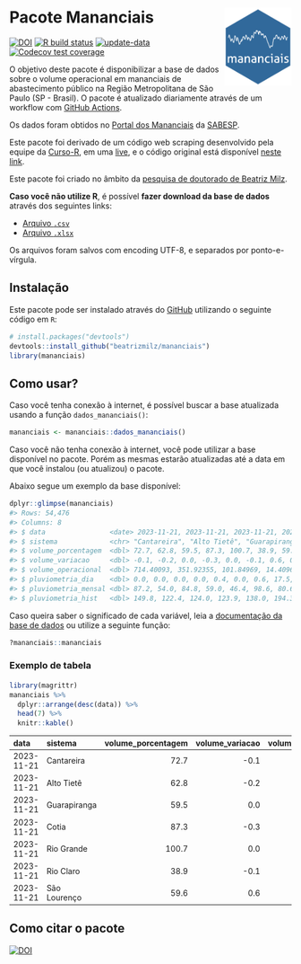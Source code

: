 
<!-- README.md is generated from README.Rmd. Please edit that file -->

# Pacote Mananciais <img src="man/figures/hexlogo.png" align="right" width = "120px"/>

<!-- badges: start -->

[![DOI](https://zenodo.org/badge/DOI/10.5281/zenodo.4733056.svg)](https://doi.org/10.5281/zenodo.4733056)
[![R build
status](https://github.com/beatrizmilz/mananciais/workflows/R-CMD-check/badge.svg)](https://github.com/beatrizmilz/mananciais/actions)
[![update-data](https://github.com/beatrizmilz/mananciais/actions/workflows/2-update_data.yaml/badge.svg)](https://github.com/beatrizmilz/mananciais/actions/workflows/2-update_data.yaml)
[![Codecov test
coverage](https://codecov.io/gh/beatrizmilz/mananciais/branch/master/graph/badge.svg)](https://codecov.io/gh/beatrizmilz/mananciais?branch=master)
<!-- badges: end -->

O objetivo deste pacote é disponibilizar a base de dados sobre o volume
operacional em mananciais de abastecimento público na Região
Metropolitana de São Paulo (SP - Brasil). O pacote é atualizado
diariamente através de um workflow com [GitHub
Actions](https://github.com/beatrizmilz/mananciais/actions).

Os dados foram obtidos no [Portal dos
Mananciais](http://mananciais.sabesp.com.br/Situacao) da
[SABESP](http://site.sabesp.com.br/site/Default.aspx).

Este pacote foi derivado de um código web scraping desenvolvido pela
equipe da [Curso-R](https://www.curso-r.com/), em uma
[live](https://youtu.be/jvZIxrMmOcQ), e o código original está
disponível [neste
link](https://github.com/curso-r/lives/blob/master/drafts/20200730_scraper_sabesp.R).

Este pacote foi criado no âmbito da [pesquisa de doutorado de Beatriz
Milz](https://beatrizmilz.github.io/tese/).

**Caso você não utilize R**, é possível **fazer download da base de
dados** através dos seguintes links:

- [Arquivo
  `.csv`](https://github.com/beatrizmilz/mananciais/raw/master/inst/extdata/mananciais.csv)
- [Arquivo
  `.xlsx`](https://github.com/beatrizmilz/mananciais/blob/master/inst/extdata/mananciais.xlsx?raw=true)

Os arquivos foram salvos com encoding UTF-8, e separados por
ponto-e-vírgula.

## Instalação

Este pacote pode ser instalado através do [GitHub](https://github.com/)
utilizando o seguinte código em `R`:

``` r
# install.packages("devtools")
devtools::install_github("beatrizmilz/mananciais")
library(mananciais)
```

## Como usar?

Caso você tenha conexão à internet, é possível buscar a base atualizada
usando a função `dados_mananciais()`:

``` r
mananciais <- mananciais::dados_mananciais() 
```

Caso você não tenha conexão à internet, você pode utilizar a base
disponível no pacote. Porém as mesmas estarão atualizadas até a data em
que você instalou (ou atualizou) o pacote.

Abaixo segue um exemplo da base disponível:

``` r
dplyr::glimpse(mananciais)
#> Rows: 54,476
#> Columns: 8
#> $ data                <date> 2023-11-21, 2023-11-21, 2023-11-21, 2023-11-21, 2…
#> $ sistema             <chr> "Cantareira", "Alto Tietê", "Guarapiranga", "Cotia…
#> $ volume_porcentagem  <dbl> 72.7, 62.8, 59.5, 87.3, 100.7, 38.9, 59.6, 72.8, 6…
#> $ volume_variacao     <dbl> -0.1, -0.2, 0.0, -0.3, 0.0, -0.1, 0.6, 0.1, 0.0, 0…
#> $ volume_operacional  <dbl> 714.40093, 351.92355, 101.84969, 14.40963, 112.947…
#> $ pluviometria_dia    <dbl> 0.0, 0.0, 0.0, 0.0, 0.4, 0.0, 0.6, 17.5, 10.4, 10.…
#> $ pluviometria_mensal <dbl> 87.2, 54.0, 84.8, 59.0, 46.4, 98.6, 80.6, 87.2, 54…
#> $ pluviometria_hist   <dbl> 149.8, 122.4, 124.0, 123.9, 138.0, 194.3, 150.4, 1…
```

Caso queira saber o significado de cada variável, leia a [documentação
da base de
dados](https://beatrizmilz.github.io/mananciais/reference/mananciais.html)
ou utilize a seguinte função:

``` r
?mananciais::mananciais
```

### Exemplo de tabela

``` r
library(magrittr)
mananciais %>% 
  dplyr::arrange(desc(data)) %>% 
  head(7) %>%
  knitr::kable()
```

| data       | sistema      | volume_porcentagem | volume_variacao | volume_operacional | pluviometria_dia | pluviometria_mensal | pluviometria_hist |
|:-----------|:-------------|-------------------:|----------------:|-------------------:|-----------------:|--------------------:|------------------:|
| 2023-11-21 | Cantareira   |               72.7 |            -0.1 |          714.40093 |              0.0 |                87.2 |             149.8 |
| 2023-11-21 | Alto Tietê   |               62.8 |            -0.2 |          351.92355 |              0.0 |                54.0 |             122.4 |
| 2023-11-21 | Guarapiranga |               59.5 |             0.0 |          101.84969 |              0.0 |                84.8 |             124.0 |
| 2023-11-21 | Cotia        |               87.3 |            -0.3 |           14.40963 |              0.0 |                59.0 |             123.9 |
| 2023-11-21 | Rio Grande   |              100.7 |             0.0 |          112.94709 |              0.4 |                46.4 |             138.0 |
| 2023-11-21 | Rio Claro    |               38.9 |            -0.1 |            5.31579 |              0.0 |                98.6 |             194.3 |
| 2023-11-21 | São Lourenço |               59.6 |             0.6 |           52.89749 |              0.6 |                80.6 |             150.4 |

## Como citar o pacote

[![DOI](https://zenodo.org/badge/DOI/10.5281/zenodo.4733056.svg)](https://doi.org/10.5281/zenodo.4733056)
